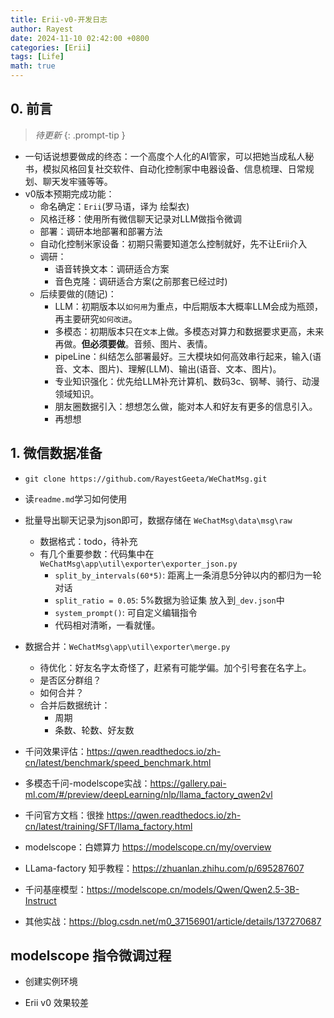 ```yaml
---
title: Erii-v0-开发日志
author: Rayest
date: 2024-11-10 02:42:00 +0800
categories: [Erii]
tags: [Life]
math: true
---
```



## 0. 前言

> *待更新*
{: .prompt-tip }

- 一句话说想要做成的终态：一个高度个人化的AI管家，可以把她当成私人秘书，模拟风格回复社交软件、自动化控制家中电器设备、信息梳理、日常规划、聊天发牢骚等等。
- v0版本预期完成功能：
  - 命名确定：`Erii`(罗马语，译为 绘梨衣)
  - 风格迁移：使用所有微信聊天记录对LLM做指令微调
  - 部署：调研本地部署和部署方法
  - 自动化控制米家设备：初期只需要知道怎么控制就好，先不让Erii介入
  - 调研：
    - 语音转换文本：调研适合方案
    - 音色克隆：调研适合方案(之前那套已经过时)
  - 后续要做的(随记)：
    - LLM：初期版本以`如何用`为重点，中后期版本大概率LLM会成为瓶颈，再主要研究`如何改进`。
    - 多模态：初期版本只在`文本`上做。多模态对算力和数据要求更高，未来再做。__但必须要做__。音频、图片、表情。
    - pipeLine：纠结怎么部署最好。三大模块如何高效串行起来，输入(语音、文本、图片)、理解(LLM)、输出(语音、文本、图片)。
    - 专业知识强化：优先给LLM补充计算机、数码3c、钢琴、骑行、动漫领域知识。
    - 朋友圈数据引入：想想怎么做，能对本人和好友有更多的信息引入。
    - 再想想

## 1. 微信数据准备

- `git clone https://github.com/RayestGeeta/WeChatMsg.git`
- 读`readme.md`学习如何使用
- 批量导出聊天记录为json即可，数据存储在 `WeChatMsg\data\msg\raw`
  - 数据格式：todo，待补充
  - 有几个重要参数：代码集中在 `WeChatMsg\app\util\exporter\exporter_json.py`
    - `split_by_intervals(60*5)`: 距离上一条消息5分钟以内的都归为一轮对话
    - `split_ratio = 0.05`: 5%数据为验证集 放入到`_dev.json`中
    - `system_prompt()`: 可自定义编辑指令
    - 代码相对清晰，一看就懂。
- 数据合并：`WeChatMsg\app\util\exporter\merge.py`
  - 待优化：好友名字太奇怪了，赶紧有可能学偏。加个引号套在名字上。
  - 是否区分群组？
  - 如何合并？
  - 合并后数据统计：
    - 周期
    - 条数、轮数、好友数

- 千问效果评估：https://qwen.readthedocs.io/zh-cn/latest/benchmark/speed_benchmark.html
- 多模态千问-modelscope实战：https://gallery.pai-ml.com/#/preview/deepLearning/nlp/llama_factory_qwen2vl
- 千问官方文档：很挫 https://qwen.readthedocs.io/zh-cn/latest/training/SFT/llama_factory.html
- modelscope：白嫖算力 https://modelscope.cn/my/overview
- LLama-factory 知乎教程：https://zhuanlan.zhihu.com/p/695287607
- 千问基座模型：https://modelscope.cn/models/Qwen/Qwen2.5-3B-Instruct
- 其他实战：https://blog.csdn.net/m0_37156901/article/details/137270687

## modelscope 指令微调过程

- 创建实例环境

- Erii v0 效果较差